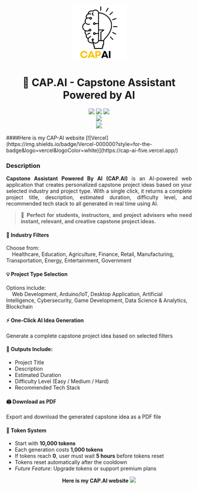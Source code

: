 <p align="center">
  <img src="Logo/CAP AI.png" alt="CAP.AI Logo" width="150"/>
</p>

<h1 align="center">🧠 CAP.AI - Capstone Assistant Powered by AI</h1>
<p align="center">
  <!-- Frontend -->
  <img src="https://img.shields.io/badge/HTML5-E34F26?style=for-the-badge&logo=html5&logoColor=white" />
  <img src="https://img.shields.io/badge/CSS3-1572B6?style=for-the-badge&logo=css3&logoColor=white" />
  <img src="https://img.shields.io/badge/JavaScript-F7DF1E?style=for-the-badge&logo=javascript&logoColor=black" />
  <br/>

  <!-- Backend -->
  <img src="https://img.shields.io/badge/Node.js-339933?style=for-the-badge&logo=node.js&logoColor=white" />
  <br/>

  <!-- AI Integration -->
  <img src="https://img.shields.io/badge/GPT--3.5--Turbo-OpenRouter.ai-blueviolet?style=for-the-badge&logo=openai&logoColor=white" />
</p>
####Here is my CAP-AI website 
      [![Vercel](https://img.shields.io/badge/Vercel-000000?style=for-the-badge&logo=vercel&logoColor=white)](https://cap-ai-five.vercel.app/)


### Description 
<div align="justify">

**Capstone Assistant Powered By AI (CAP.AI)** is an AI-powered web application that creates personalized capstone project ideas based on your selected industry and project type. With a single click, it returns a complete project title, description, estimated duration, difficulty level, and recommended tech stack to all generated in real time using AI.

> 📝 **Perfect for students, instructors, and project advisers who need instant, relevant, and creative capstone project ideas.**

</div>





#### 🎯 Industry Filters  
Choose from:  
&nbsp;&nbsp;&nbsp;&nbsp;Healthcare, Education, Agriculture, Finance, Retail, Manufacturing, Transportation, Energy, Entertainment, Government

#### 💡 Project Type Selection  
Options include:  
&nbsp;&nbsp;&nbsp;&nbsp;Web Development, Arduino/IoT, Desktop Application, Artificial Intelligence, Cybersecurity, Game Development, Data Science & Analytics, Blockchain

#### ⚡ One-Click AI Idea Generation  
Generate a complete capstone project idea based on selected filters

#### 📄 Outputs Include:  
- Project Title  
- Description  
- Estimated Duration  
- Difficulty Level (Easy / Medium / Hard)  
- Recommended Tech Stack

#### 🖨️ Download as PDF  
Export and download the generated capstone idea as a PDF file

#### 🔐 Token System  
- Start with **10,000 tokens**  
- Each generation costs **1,000 tokens**  
- If tokens reach **0**, user must wait **5 hours** before tokens reset  
- Tokens reset automatically after the cooldown  
- _Future Feature_: Upgrade tokens or support premium plans

<p align="center">
  <strong>Here is my CAP.AI website</strong>
  <a href="cap-ai-five.vercel.app/">
    <img src="https://img.shields.io/badge/Vercel-000000?style=for-the-badge&logo=vercel&logoColor=white" />
  </a>
</p>
